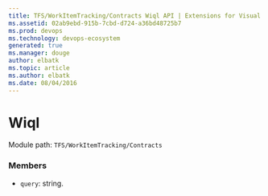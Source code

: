 ```yaml
---
title: TFS/WorkItemTracking/Contracts Wiql API | Extensions for Visual Studio Team Services
ms.assetid: 02ab9ebd-915b-7cbd-d724-a36bd48725b7
ms.prod: devops
ms.technology: devops-ecosystem
generated: true
ms.manager: douge
author: elbatk
ms.topic: article
ms.author: elbatk
ms.date: 08/04/2016
---
```


# Wiql

Module path: `TFS/WorkItemTracking/Contracts`


### Members

* `query`: string. 

